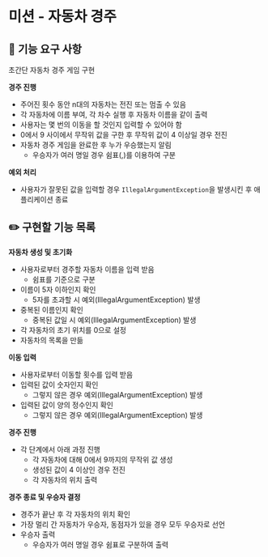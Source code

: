 # 미션 - 자동차 경주

## 🚀 기능 요구 사항

초간단 자동차 경주 게임 구현

**경주 진행**

- 주어진 횟수 동안 n대의 자동차는 전진 또는 멈출 수 있음
- 각 자동차에 이름 부여, 각 차수 실행 후 자동차 이름을 같이 출력
- 사용자는 몇 번의 이동을 할 것인지 입력할 수 있어야 함
- 0에서 9 사이에서 무작위 값을 구한 후 무작위 값이 4 이상일 경우 전진
- 자동차 경주 게임을 완료한 후 누가 우승했는지 알림
    - 우승자가 여러 명일 경우 쉼표(,)를 이용하여 구분

**예외 처리**

- 사용자가 잘못된 값을 입력할 경우 `IllegalArgumentException`을 발생시킨 후 애플리케이션 종료

## ✏️ 구현할 기능 목록

**자동차 생성 및 초기화**

- 사용자로부터 경주할 자동차 이름을 입력 받음
    - 쉼표를 기준으로 구분
- 이름이 5자 이하인지 확인
    - 5자를 초과할 시 예외(IllegalArgumentException) 발생
- 중복된 이름인지 확인
    - 중복된 값일 시 예외(IllegalArgumentException) 발생
- 각 자동차의 초기 위치를 0으로 설정
- 자동차의 목록을 만듦

**이동 입력**

- 사용자로부터 이동할 횟수를 입력 받음
- 입력된 값이 숫자인지 확인
    - 그렇지 않은 경우 예외(IllegalArgumentException) 발생
- 입력된 값이 양의 정수인지 확인
    - 그렇지 않은 경우 예외(IllegalArgumentException) 발생

**경주 진행**

- 각 단계에서 아래 과정 진행
    - 각 자동차에 대해 0에서 9까지의 무작위 값 생성
    - 생성된 값이 4 이상인 경우 전진
    - 각 자동차의 위치 출력

**경주 종료 및 우승자 결정**

- 경주가 끝난 후 각 자동차의 위치 확인
- 가장 멀리 간 자동차가 우승자, 동점자가 있을 경우 모두 우승자로 선언
- 우승자 출력
    - 우승자가 여러 명일 경우 쉼표로 구분하여 출력



